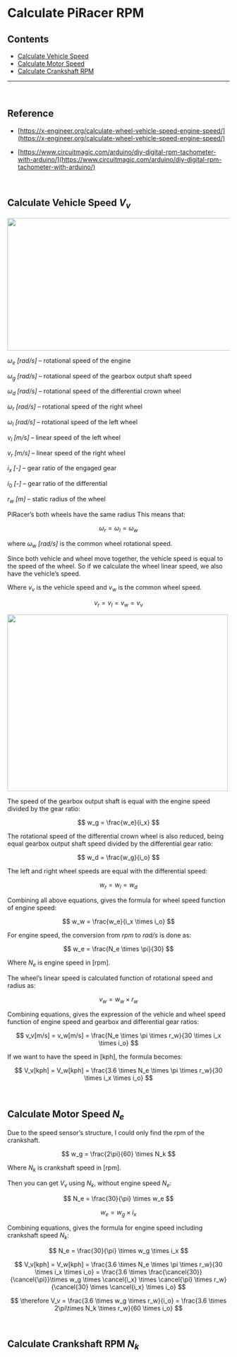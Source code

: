 # Calculate PiRacer RPM

## Contents
- [Calculate Vehicle Speed](#calculate-vehicle-speed)
- [Calculate Motor Speed](#calculate-motor-speed)
- [Calculate Crankshaft RPM](#calculate-crankshaft-rpm)

---

<br/>

## Reference
- [https://x-engineer.org/calculate-wheel-vehicle-speed-engine-speed/](https://x-engineer.org/calculate-wheel-vehicle-speed-engine-speed/)

- [https://www.circuitmagic.com/arduino/diy-digital-rpm-tachometer-with-arduino/](https://www.circuitmagic.com/arduino/diy-digital-rpm-tachometer-with-arduino/)

<br/>

## Calculate Vehicle Speed $V_v$
<img src="https://user-images.githubusercontent.com/111988634/200394017-5774316a-c24f-415b-8256-f2616bb5220f.png"  width="700" height="300"/>  

$ω_e$ *[rad/s]* – rotational speed of the engine

$ω_g$ *[rad/s]* – rotational speed of the gearbox output shaft speed

$ω_d$ *[rad/s]* – rotational speed of the differential crown wheel

$ω_r$ *[rad/s]* – rotational speed of the right wheel

$ω_l$ *[rad/s]* – rotational speed of the left wheel

$v_l$ *[m/s]* – linear speed of the left wheel

$v_r$ *[m/s]* – linear speed of the right wheel

$i_x$ *[-]* – gear ratio of the engaged gear

$i_0$ *[-]* – gear ratio of the differential

$r_w$ *[m]* – static radius of the wheel

PiRacer’s both wheels have the same radius This means that:

$$
ω_r=ω_l=ω_w
$$

where $ω_w$ *[rad/s]* is the common wheel rotational speed.

Since both vehicle and wheel move together, the vehicle speed is equal to the speed of the wheel. So if we calculate the wheel linear speed, we also have the vehicle’s speed.

Where $v_v$ is the vehicle speed and $v_w$ is the common wheel speed.

$$
v_r = v_l = v_w = v_v
$$

<img src="https://user-images.githubusercontent.com/111988634/200394023-34af13f2-a022-42ed-9b5f-ebb7c9cd4ee0.png"  width="500" height="400"/>  

The speed of the gearbox output shaft is equal with the engine speed divided by the gear ratio:

$$
w_g = \frac{w_e}{i_x}
$$

The rotational speed of the differential crown wheel is also reduced, being equal gearbox output shaft speed divided by the differential gear ratio:

$$
w_d = \frac{w_g}{i_o}
$$

The left and right wheel speeds are equal with the differential speed:

$$
w_r = w_l = w_d
$$

Combining all above equations, gives the formula for wheel speed function of engine speed:

$$
w_w = \frac{w_e}{i_x \times i_o}
$$

For engine speed, the conversion from *rpm* to *rad/s* is done as:

$$
w_e = \frac{N_e \times \pi}{30}
$$

Where $N_e$ is engine speed in [rpm].

The wheel’s linear speed is calculated function of rotational speed and radius as:

$$
v_w = w_w \times r_w
$$

Combining equations, gives the expression of the vehicle and wheel speed function of engine speed and gearbox and differential gear ratios:

$$
v_v[m/s] = v_w[m/s] = \frac{N_e \times \pi \times r_w}{30 \times i_x \times i_o}
$$

If we want to have the speed in [kph], the formula becomes:

$$
V_v[kph] = V_w[kph] = \frac{3.6 \times N_e \times \pi \times r_w}{30 \times i_x \times i_o}
$$

<br/>

## Calculate Motor Speed $N_e$

Due to the speed sensor’s structure, I could only find the rpm of the crankshaft.

$$
w_g = \frac{2\pi}{60} \times N_k
$$

Where $N_k$ is crankshaft speed in [rpm].

Then you can get $V_v$ using $N_k$, without engine speed $N_e$:

$$
N_e = \frac{30}{\pi} \times w_e
$$

$$
w_e = w_g \times i_x
$$

Combining equations, gives the formula for engine speed including crankshaft speed $N_k$:

$$
N_e = \frac{30}{\pi} \times w_g \times i_x
$$

$$
V_v[kph] = V_w[kph] = \frac{3.6 \times N_e \times \pi \times r_w}{30 \times i_x \times i_o} 
= \frac{3.6 \times \frac{\cancel{30}}{\cancel{\pi}}\times w_g \times \cancel{i_x} \times \cancel{\pi} \times r_w}{\cancel{30} \times \cancel{i_x} \times i_o}
$$

$$
\therefore V_v = \frac{3.6 \times w_g \times r_w}{i_o} = \frac{3.6 \times 2\pi\times N_k \times r_w}{60 \times i_o}
$$

<br/>

## Calculate Crankshaft RPM $N_k$